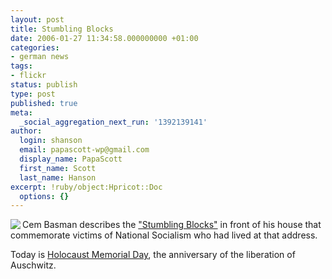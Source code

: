 ```yaml
---
layout: post
title: Stumbling Blocks
date: 2006-01-27 11:34:58.000000000 +01:00
categories:
- german news
tags:
- flickr
status: publish
type: post
published: true
meta:
  _social_aggregation_next_run: '1392139141'
author:
  login: shanson
  email: papascott-wp@gmail.com
  display_name: PapaScott
  first_name: Scott
  last_name: Hanson
excerpt: !ruby/object:Hpricot::Doc
  options: {}
---
```

<p><a href="http://vowe.net/archives/006806.html" title="This day"><img src="https://static.flickr.com/32/91723236_399a5de5c7_m.jpg" border="0" align="left" /></a> Cem Basman describes the <a href="http://vowe.net/archives/006806.html" title="This day">"Stumbling Blocks"</a> in front of his house that commemorate victims of National Socialism who had lived at that address. </p>
<p>Today is <a href="http://www.hmd.org.uk/" title="Holocaust Memorial Day">Holocaust Memorial Day</a>, the anniversary of the liberation of Auschwitz. </p>
